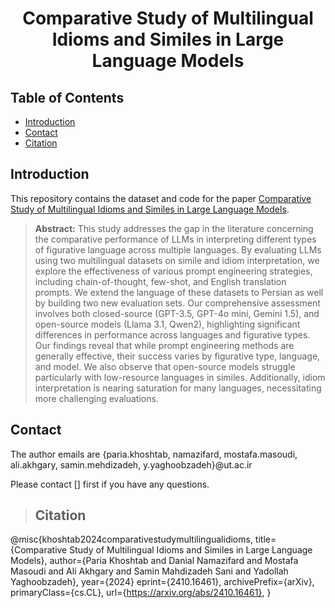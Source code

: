 # <p align="center">Comparative Study of Multilingual Idioms and Similes in Large Language Models</p>

## Table of Contents
* [Introduction](#introduction)
* [Contact](#contact)
* [Citation](#citation)

## Introduction
This repository contains the dataset and code for the paper [Comparative Study of Multilingual Idioms and Similes in Large Language Models](https://arxiv.org/abs/).

> **Abstract:** This study addresses the gap in the literature concerning the comparative performance of LLMs in interpreting different types of figurative language across multiple languages. By evaluating LLMs using two multilingual datasets on simile and idiom interpretation, we explore the effectiveness of various prompt engineering strategies, including chain-of-thought, few-shot, and English translation prompts. We extend the language of these datasets to Persian as well by building two new evaluation sets. Our comprehensive assessment involves both closed-source (GPT-3.5, GPT-4o mini, Gemini 1.5), and open-source models (Llama 3.1, Qwen2), highlighting significant differences in performance across languages and figurative types. 
Our findings reveal that while prompt engineering methods are generally effective, their success varies by figurative type, language, and model. 
We also observe that open-source models struggle particularly with low-resource languages in similes. Additionally, idiom interpretation is nearing saturation for many languages, necessitating more challenging evaluations.

## Contact 

The author emails are {paria.khoshtab, namazifard, mostafa.masoudi, ali.akhgary, samin.mehdizadeh, y.yaghoobzadeh}@ut.ac.ir

Please contact [] first if you have any questions.

> ## Citation 
@misc{khoshtab2024comparativestudymultilingualidioms,
      title={Comparative Study of Multilingual Idioms and Similes in Large Language Models}, 
      author={Paria Khoshtab and Danial Namazifard and Mostafa Masoudi and Ali Akhgary and Samin Mahdizadeh Sani and Yadollah Yaghoobzadeh},
      year={2024}
      eprint={2410.16461},
      archivePrefix={arXiv},
      primaryClass={cs.CL},
      url={https://arxiv.org/abs/2410.16461}, 
}
